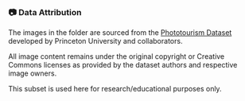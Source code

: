 ### 📷 Data Attribution

The images in the folder are sourced from the [Phototourism Dataset](http://phototour.cs.washington.edu/datasets/) developed by Princeton University and collaborators. 

All image content remains under the original copyright or Creative Commons licenses as provided by the dataset authors and respective image owners.

This subset is used here for research/educational purposes only.
